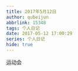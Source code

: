 ```yaml
---
title: 2017年5月12日
author: qubeijun
abbrlink: 15348
tags: 个人日记
date: 2017-05-12 17:00:29
series: 个人日记
hide: true
---
```


运动会
